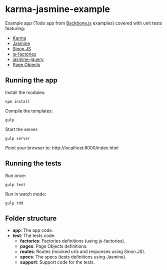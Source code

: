 # karma-jasmine-example

Example app (Todo app from [Backbone.js](http://backbonejs.org/) examples) covered with unit tests featuring:

* [Karma](http://karma-runner.github.io/)
* [Jasmine](http://jasmine.github.io/)
* [Sinon.JS](http://sinonjs.org/)
* [js-factories](https://github.com/matthijsgroen/js-factories)
* [jasmine-jquery](https://github.com/velesin/jasmine-jquery)
* [Page Objects](http://martinfowler.com/bliki/PageObject.html)

## Running the app

Install the modules:

```
npm install
```

Compile the templates:

```
gulp
```

Start the server:


```
gulp server
```

Point your browser to: http://localhost:8000/index.html

## Running the tests

Run once:

```
gulp test
```

Run in watch mode:

```
gulp tdd
```

## Folder structure

* __app__: The app code.
* __test__: The tests code.
  * __factories__: Factories definitions (using js-factories). 
  * __pages__: Page Objects definitions.
  * __routes__: Routes (mocked urls and responses using Sinon.JS).
  * __specs__: The specs (tests definitions using Jasmine).
  * __support__: Support code for the tests.